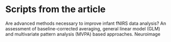 # Scripts from the article
Are advanced methods necessary to improve infant fNIRS data analysis? An assessment of baseline-corrected averaging, general linear model (GLM) and multivariate pattern analysis (MVPA) based approaches. Neuroimage

